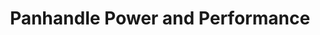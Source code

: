 ---
title: "Panhandle Power and Performance"
url: /amarillo/panhandle-power-and-performance/
shop: motorcycle
---